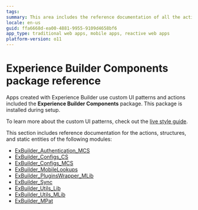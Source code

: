 ```yaml
---
tags:
summary: This area includes the reference documentation of all the actions availabe in the modules of the Experience Builder Components package.
locale: en-us
guid: ffa6668d-ea00-4881-9955-9109d4658bf6
app_type: traditional web apps, mobile apps, reactive web apps
platform-version: o11
---
```


# Experience Builder Components package reference

Apps created with Experience Builder use custom UI patterns and actions included the **Experience Builder Components** package. This package is installed during setup.

To learn more about the custom UI patterns, check out the [live style guide](https://experiencebuilder.outsystems.com/ExBuilder_CustomPatterns_Samples/CustomPatternsList).

This section includes reference documentation for the actions, structures, and static entities of the following modules:

* [ExBuilder_Authentication_MCS](ExBuilder_Authentication_MCS.md)
* [ExBuilder_Configs_CS](ExBuilder_Configs_CS.md)
* [ExBuilder_Configs_MCS](ExBuilder_Configs_MCS.md)
* [ExBuilder_MobileLookups](ExBuilder_MobileLookups.md)
* [ExBuilder_PluginsWrapper_MLib](ExBuilder_PluginsWrapper_MLib.md)
* [ExBuilder_Sync](ExBuilder_Sync.md)
* [ExBuilder_Utils_Lib](ExBuilder_Utils_Lib.md)
* [ExBuilder_Utils_MLib](ExBuilder_Utils_MLib.md)
* [ExBuilder_MPat](ExBuilder_MPat.md)
